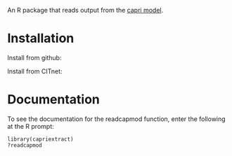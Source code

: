 An R package that reads output from the [capri model](https://www.capri-model.org/dokuwiki/doku.php). 



# Installation

Install from github:




Install from CITnet:


# Documentation

To see the documentation for the readcapmod function, enter the following at the R prompt:

    library(capriextract)
    ?readcapmod

